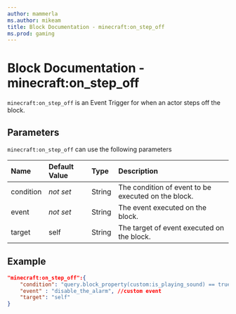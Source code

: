 ```yaml
---
author: mammerla
ms.author: mikeam
title: Block Documentation - minecraft:on_step_off
ms.prod: gaming
---
```


# Block Documentation - minecraft:on_step_off

`minecraft:on_step_off` is an Event Trigger for when an actor steps off the block.

## Parameters

`minecraft:on_step_off` can use the following parameters

|Name |Default Value  |Type  |Description  |
|:----------|:----------|:----------|:----------|
|condition|*not set* | String|  The condition of event to be executed on the block. |
|event|*not set* | String|  The event executed on the block. |
| target| self| String| The target of event executed on the block. |

## Example

```json
"minecraft:on_step_off":{
    "condition": "query.block_property(custom:is_playing_sound) == true", //custom condition
    "event" : "disable_the_alarm", //custom event
    "target": "self"
}
```
